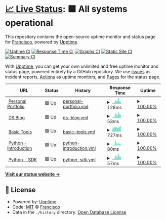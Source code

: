 # [📈 Live Status](https://fralfaro.github.io/upptime): <!--live status--> **🟩 All systems operational**

This repository contains the open-source uptime monitor and status page for [Francisco](https://fralfaro.github.io/ds_blog/), powered by [Upptime](https://github.com/upptime/upptime).

[![Uptime CI](https://github.com/fralfaro/upptime/workflows/Uptime%20CI/badge.svg)](https://github.com/fralfaro/upptime/actions?query=workflow%3A%22Uptime+CI%22)
[![Response Time CI](https://github.com/fralfaro/upptime/workflows/Response%20Time%20CI/badge.svg)](https://github.com/fralfaro/upptime/actions?query=workflow%3A%22Response+Time+CI%22)
[![Graphs CI](https://github.com/fralfaro/upptime/workflows/Graphs%20CI/badge.svg)](https://github.com/fralfaro/upptime/actions?query=workflow%3A%22Graphs+CI%22)
[![Static Site CI](https://github.com/fralfaro/upptime/workflows/Static%20Site%20CI/badge.svg)](https://github.com/fralfaro/upptime/actions?query=workflow%3A%22Static+Site+CI%22)
[![Summary CI](https://github.com/fralfaro/upptime/workflows/Summary%20CI/badge.svg)](https://github.com/fralfaro/upptime/actions?query=workflow%3A%22Summary+CI%22)

With [Upptime](https://upptime.js.org), you can get your own unlimited and free uptime monitor and status page, powered entirely by a GitHub repository. We use [Issues](https://github.com/fralfaro/upptime/issues) as incident reports, [Actions](https://github.com/fralfaro/upptime/actions) as uptime monitors, and [Pages](https://fralfaro.github.io/upptime) for the status page.

<!--start: status pages-->
<!-- This summary is generated by Upptime (https://github.com/upptime/upptime) -->
<!-- Do not edit this manually, your changes will be overwritten -->
<!-- prettier-ignore -->
| URL | Status | History | Response Time | Uptime |
| --- | ------ | ------- | ------------- | ------ |
| <img alt="" src="https://favicons.githubusercontent.com/fralfaro.github.io" height="13"> [Personal Portfolio](https://fralfaro.github.io/portfolio) | 🟩 Up | [personal-portfolio.yml](https://github.com/fralfaro/upptime/commits/HEAD/history/personal-portfolio.yml) | <details><summary><img alt="Response time graph" src="./graphs/personal-portfolio/response-time-week.png" height="20"> 128ms</summary><br><a href="https://fralfaro.github.io/upptime/history/personal-portfolio"><img alt="Response time 108" src="https://img.shields.io/endpoint?url=https%3A%2F%2Fraw.githubusercontent.com%2Ffralfaro%2Fupptime%2FHEAD%2Fapi%2Fpersonal-portfolio%2Fresponse-time.json"></a><br><a href="https://fralfaro.github.io/upptime/history/personal-portfolio"><img alt="24-hour response time 64" src="https://img.shields.io/endpoint?url=https%3A%2F%2Fraw.githubusercontent.com%2Ffralfaro%2Fupptime%2FHEAD%2Fapi%2Fpersonal-portfolio%2Fresponse-time-day.json"></a><br><a href="https://fralfaro.github.io/upptime/history/personal-portfolio"><img alt="7-day response time 128" src="https://img.shields.io/endpoint?url=https%3A%2F%2Fraw.githubusercontent.com%2Ffralfaro%2Fupptime%2FHEAD%2Fapi%2Fpersonal-portfolio%2Fresponse-time-week.json"></a><br><a href="https://fralfaro.github.io/upptime/history/personal-portfolio"><img alt="30-day response time 108" src="https://img.shields.io/endpoint?url=https%3A%2F%2Fraw.githubusercontent.com%2Ffralfaro%2Fupptime%2FHEAD%2Fapi%2Fpersonal-portfolio%2Fresponse-time-month.json"></a><br><a href="https://fralfaro.github.io/upptime/history/personal-portfolio"><img alt="1-year response time 108" src="https://img.shields.io/endpoint?url=https%3A%2F%2Fraw.githubusercontent.com%2Ffralfaro%2Fupptime%2FHEAD%2Fapi%2Fpersonal-portfolio%2Fresponse-time-year.json"></a></details> | <details><summary><a href="https://fralfaro.github.io/upptime/history/personal-portfolio">100.00%</a></summary><a href="https://fralfaro.github.io/upptime/history/personal-portfolio"><img alt="All-time uptime 100.00%" src="https://img.shields.io/endpoint?url=https%3A%2F%2Fraw.githubusercontent.com%2Ffralfaro%2Fupptime%2FHEAD%2Fapi%2Fpersonal-portfolio%2Fuptime.json"></a><br><a href="https://fralfaro.github.io/upptime/history/personal-portfolio"><img alt="24-hour uptime 100.00%" src="https://img.shields.io/endpoint?url=https%3A%2F%2Fraw.githubusercontent.com%2Ffralfaro%2Fupptime%2FHEAD%2Fapi%2Fpersonal-portfolio%2Fuptime-day.json"></a><br><a href="https://fralfaro.github.io/upptime/history/personal-portfolio"><img alt="7-day uptime 100.00%" src="https://img.shields.io/endpoint?url=https%3A%2F%2Fraw.githubusercontent.com%2Ffralfaro%2Fupptime%2FHEAD%2Fapi%2Fpersonal-portfolio%2Fuptime-week.json"></a><br><a href="https://fralfaro.github.io/upptime/history/personal-portfolio"><img alt="30-day uptime 100.00%" src="https://img.shields.io/endpoint?url=https%3A%2F%2Fraw.githubusercontent.com%2Ffralfaro%2Fupptime%2FHEAD%2Fapi%2Fpersonal-portfolio%2Fuptime-month.json"></a><br><a href="https://fralfaro.github.io/upptime/history/personal-portfolio"><img alt="1-year uptime 100.00%" src="https://img.shields.io/endpoint?url=https%3A%2F%2Fraw.githubusercontent.com%2Ffralfaro%2Fupptime%2FHEAD%2Fapi%2Fpersonal-portfolio%2Fuptime-year.json"></a></details>
| <img alt="" src="https://favicons.githubusercontent.com/fralfaro.github.io" height="13"> [DS Blog](https://fralfaro.github.io/ds_blog) | 🟩 Up | [ds-blog.yml](https://github.com/fralfaro/upptime/commits/HEAD/history/ds-blog.yml) | <details><summary><img alt="Response time graph" src="./graphs/ds-blog/response-time-week.png" height="20"> 53ms</summary><br><a href="https://fralfaro.github.io/upptime/history/ds-blog"><img alt="Response time 78" src="https://img.shields.io/endpoint?url=https%3A%2F%2Fraw.githubusercontent.com%2Ffralfaro%2Fupptime%2FHEAD%2Fapi%2Fds-blog%2Fresponse-time.json"></a><br><a href="https://fralfaro.github.io/upptime/history/ds-blog"><img alt="24-hour response time 14" src="https://img.shields.io/endpoint?url=https%3A%2F%2Fraw.githubusercontent.com%2Ffralfaro%2Fupptime%2FHEAD%2Fapi%2Fds-blog%2Fresponse-time-day.json"></a><br><a href="https://fralfaro.github.io/upptime/history/ds-blog"><img alt="7-day response time 53" src="https://img.shields.io/endpoint?url=https%3A%2F%2Fraw.githubusercontent.com%2Ffralfaro%2Fupptime%2FHEAD%2Fapi%2Fds-blog%2Fresponse-time-week.json"></a><br><a href="https://fralfaro.github.io/upptime/history/ds-blog"><img alt="30-day response time 78" src="https://img.shields.io/endpoint?url=https%3A%2F%2Fraw.githubusercontent.com%2Ffralfaro%2Fupptime%2FHEAD%2Fapi%2Fds-blog%2Fresponse-time-month.json"></a><br><a href="https://fralfaro.github.io/upptime/history/ds-blog"><img alt="1-year response time 78" src="https://img.shields.io/endpoint?url=https%3A%2F%2Fraw.githubusercontent.com%2Ffralfaro%2Fupptime%2FHEAD%2Fapi%2Fds-blog%2Fresponse-time-year.json"></a></details> | <details><summary><a href="https://fralfaro.github.io/upptime/history/ds-blog">100.00%</a></summary><a href="https://fralfaro.github.io/upptime/history/ds-blog"><img alt="All-time uptime 100.00%" src="https://img.shields.io/endpoint?url=https%3A%2F%2Fraw.githubusercontent.com%2Ffralfaro%2Fupptime%2FHEAD%2Fapi%2Fds-blog%2Fuptime.json"></a><br><a href="https://fralfaro.github.io/upptime/history/ds-blog"><img alt="24-hour uptime 100.00%" src="https://img.shields.io/endpoint?url=https%3A%2F%2Fraw.githubusercontent.com%2Ffralfaro%2Fupptime%2FHEAD%2Fapi%2Fds-blog%2Fuptime-day.json"></a><br><a href="https://fralfaro.github.io/upptime/history/ds-blog"><img alt="7-day uptime 100.00%" src="https://img.shields.io/endpoint?url=https%3A%2F%2Fraw.githubusercontent.com%2Ffralfaro%2Fupptime%2FHEAD%2Fapi%2Fds-blog%2Fuptime-week.json"></a><br><a href="https://fralfaro.github.io/upptime/history/ds-blog"><img alt="30-day uptime 100.00%" src="https://img.shields.io/endpoint?url=https%3A%2F%2Fraw.githubusercontent.com%2Ffralfaro%2Fupptime%2FHEAD%2Fapi%2Fds-blog%2Fuptime-month.json"></a><br><a href="https://fralfaro.github.io/upptime/history/ds-blog"><img alt="1-year uptime 100.00%" src="https://img.shields.io/endpoint?url=https%3A%2F%2Fraw.githubusercontent.com%2Ffralfaro%2Fupptime%2FHEAD%2Fapi%2Fds-blog%2Fuptime-year.json"></a></details>
| <img alt="" src="https://favicons.githubusercontent.com/fralfaro.gitlab.io" height="13"> [Basic Tools](https://fralfaro.gitlab.io/basic_tools) | 🟩 Up | [basic-tools.yml](https://github.com/fralfaro/upptime/commits/HEAD/history/basic-tools.yml) | <details><summary><img alt="Response time graph" src="./graphs/basic-tools/response-time-week.png" height="20"> 727ms</summary><br><a href="https://fralfaro.github.io/upptime/history/basic-tools"><img alt="Response time 663" src="https://img.shields.io/endpoint?url=https%3A%2F%2Fraw.githubusercontent.com%2Ffralfaro%2Fupptime%2FHEAD%2Fapi%2Fbasic-tools%2Fresponse-time.json"></a><br><a href="https://fralfaro.github.io/upptime/history/basic-tools"><img alt="24-hour response time 701" src="https://img.shields.io/endpoint?url=https%3A%2F%2Fraw.githubusercontent.com%2Ffralfaro%2Fupptime%2FHEAD%2Fapi%2Fbasic-tools%2Fresponse-time-day.json"></a><br><a href="https://fralfaro.github.io/upptime/history/basic-tools"><img alt="7-day response time 727" src="https://img.shields.io/endpoint?url=https%3A%2F%2Fraw.githubusercontent.com%2Ffralfaro%2Fupptime%2FHEAD%2Fapi%2Fbasic-tools%2Fresponse-time-week.json"></a><br><a href="https://fralfaro.github.io/upptime/history/basic-tools"><img alt="30-day response time 663" src="https://img.shields.io/endpoint?url=https%3A%2F%2Fraw.githubusercontent.com%2Ffralfaro%2Fupptime%2FHEAD%2Fapi%2Fbasic-tools%2Fresponse-time-month.json"></a><br><a href="https://fralfaro.github.io/upptime/history/basic-tools"><img alt="1-year response time 663" src="https://img.shields.io/endpoint?url=https%3A%2F%2Fraw.githubusercontent.com%2Ffralfaro%2Fupptime%2FHEAD%2Fapi%2Fbasic-tools%2Fresponse-time-year.json"></a></details> | <details><summary><a href="https://fralfaro.github.io/upptime/history/basic-tools">100.00%</a></summary><a href="https://fralfaro.github.io/upptime/history/basic-tools"><img alt="All-time uptime 100.00%" src="https://img.shields.io/endpoint?url=https%3A%2F%2Fraw.githubusercontent.com%2Ffralfaro%2Fupptime%2FHEAD%2Fapi%2Fbasic-tools%2Fuptime.json"></a><br><a href="https://fralfaro.github.io/upptime/history/basic-tools"><img alt="24-hour uptime 100.00%" src="https://img.shields.io/endpoint?url=https%3A%2F%2Fraw.githubusercontent.com%2Ffralfaro%2Fupptime%2FHEAD%2Fapi%2Fbasic-tools%2Fuptime-day.json"></a><br><a href="https://fralfaro.github.io/upptime/history/basic-tools"><img alt="7-day uptime 100.00%" src="https://img.shields.io/endpoint?url=https%3A%2F%2Fraw.githubusercontent.com%2Ffralfaro%2Fupptime%2FHEAD%2Fapi%2Fbasic-tools%2Fuptime-week.json"></a><br><a href="https://fralfaro.github.io/upptime/history/basic-tools"><img alt="30-day uptime 100.00%" src="https://img.shields.io/endpoint?url=https%3A%2F%2Fraw.githubusercontent.com%2Ffralfaro%2Fupptime%2FHEAD%2Fapi%2Fbasic-tools%2Fuptime-month.json"></a><br><a href="https://fralfaro.github.io/upptime/history/basic-tools"><img alt="1-year uptime 100.00%" src="https://img.shields.io/endpoint?url=https%3A%2F%2Fraw.githubusercontent.com%2Ffralfaro%2Fupptime%2FHEAD%2Fapi%2Fbasic-tools%2Fuptime-year.json"></a></details>
| <img alt="" src="https://favicons.githubusercontent.com/fralfaro.github.io" height="13"> [Python - Introduction](https://fralfaro.github.io/python_intro) | 🟩 Up | [python-introduction.yml](https://github.com/fralfaro/upptime/commits/HEAD/history/python-introduction.yml) | <details><summary><img alt="Response time graph" src="./graphs/python-introduction/response-time-week.png" height="20"> 80ms</summary><br><a href="https://fralfaro.github.io/upptime/history/python-introduction"><img alt="Response time 68" src="https://img.shields.io/endpoint?url=https%3A%2F%2Fraw.githubusercontent.com%2Ffralfaro%2Fupptime%2FHEAD%2Fapi%2Fpython-introduction%2Fresponse-time.json"></a><br><a href="https://fralfaro.github.io/upptime/history/python-introduction"><img alt="24-hour response time 13" src="https://img.shields.io/endpoint?url=https%3A%2F%2Fraw.githubusercontent.com%2Ffralfaro%2Fupptime%2FHEAD%2Fapi%2Fpython-introduction%2Fresponse-time-day.json"></a><br><a href="https://fralfaro.github.io/upptime/history/python-introduction"><img alt="7-day response time 80" src="https://img.shields.io/endpoint?url=https%3A%2F%2Fraw.githubusercontent.com%2Ffralfaro%2Fupptime%2FHEAD%2Fapi%2Fpython-introduction%2Fresponse-time-week.json"></a><br><a href="https://fralfaro.github.io/upptime/history/python-introduction"><img alt="30-day response time 68" src="https://img.shields.io/endpoint?url=https%3A%2F%2Fraw.githubusercontent.com%2Ffralfaro%2Fupptime%2FHEAD%2Fapi%2Fpython-introduction%2Fresponse-time-month.json"></a><br><a href="https://fralfaro.github.io/upptime/history/python-introduction"><img alt="1-year response time 68" src="https://img.shields.io/endpoint?url=https%3A%2F%2Fraw.githubusercontent.com%2Ffralfaro%2Fupptime%2FHEAD%2Fapi%2Fpython-introduction%2Fresponse-time-year.json"></a></details> | <details><summary><a href="https://fralfaro.github.io/upptime/history/python-introduction">100.00%</a></summary><a href="https://fralfaro.github.io/upptime/history/python-introduction"><img alt="All-time uptime 100.00%" src="https://img.shields.io/endpoint?url=https%3A%2F%2Fraw.githubusercontent.com%2Ffralfaro%2Fupptime%2FHEAD%2Fapi%2Fpython-introduction%2Fuptime.json"></a><br><a href="https://fralfaro.github.io/upptime/history/python-introduction"><img alt="24-hour uptime 100.00%" src="https://img.shields.io/endpoint?url=https%3A%2F%2Fraw.githubusercontent.com%2Ffralfaro%2Fupptime%2FHEAD%2Fapi%2Fpython-introduction%2Fuptime-day.json"></a><br><a href="https://fralfaro.github.io/upptime/history/python-introduction"><img alt="7-day uptime 100.00%" src="https://img.shields.io/endpoint?url=https%3A%2F%2Fraw.githubusercontent.com%2Ffralfaro%2Fupptime%2FHEAD%2Fapi%2Fpython-introduction%2Fuptime-week.json"></a><br><a href="https://fralfaro.github.io/upptime/history/python-introduction"><img alt="30-day uptime 100.00%" src="https://img.shields.io/endpoint?url=https%3A%2F%2Fraw.githubusercontent.com%2Ffralfaro%2Fupptime%2FHEAD%2Fapi%2Fpython-introduction%2Fuptime-month.json"></a><br><a href="https://fralfaro.github.io/upptime/history/python-introduction"><img alt="1-year uptime 100.00%" src="https://img.shields.io/endpoint?url=https%3A%2F%2Fraw.githubusercontent.com%2Ffralfaro%2Fupptime%2FHEAD%2Fapi%2Fpython-introduction%2Fuptime-year.json"></a></details>
| <img alt="" src="https://favicons.githubusercontent.com/fralfaro.github.io" height="13"> [Python - SDK](https://fralfaro.github.io/python_sdk) | 🟩 Up | [python-sdk.yml](https://github.com/fralfaro/upptime/commits/HEAD/history/python-sdk.yml) | <details><summary><img alt="Response time graph" src="./graphs/python-sdk/response-time-week.png" height="20"> 57ms</summary><br><a href="https://fralfaro.github.io/upptime/history/python-sdk"><img alt="Response time 70" src="https://img.shields.io/endpoint?url=https%3A%2F%2Fraw.githubusercontent.com%2Ffralfaro%2Fupptime%2FHEAD%2Fapi%2Fpython-sdk%2Fresponse-time.json"></a><br><a href="https://fralfaro.github.io/upptime/history/python-sdk"><img alt="24-hour response time 25" src="https://img.shields.io/endpoint?url=https%3A%2F%2Fraw.githubusercontent.com%2Ffralfaro%2Fupptime%2FHEAD%2Fapi%2Fpython-sdk%2Fresponse-time-day.json"></a><br><a href="https://fralfaro.github.io/upptime/history/python-sdk"><img alt="7-day response time 57" src="https://img.shields.io/endpoint?url=https%3A%2F%2Fraw.githubusercontent.com%2Ffralfaro%2Fupptime%2FHEAD%2Fapi%2Fpython-sdk%2Fresponse-time-week.json"></a><br><a href="https://fralfaro.github.io/upptime/history/python-sdk"><img alt="30-day response time 70" src="https://img.shields.io/endpoint?url=https%3A%2F%2Fraw.githubusercontent.com%2Ffralfaro%2Fupptime%2FHEAD%2Fapi%2Fpython-sdk%2Fresponse-time-month.json"></a><br><a href="https://fralfaro.github.io/upptime/history/python-sdk"><img alt="1-year response time 70" src="https://img.shields.io/endpoint?url=https%3A%2F%2Fraw.githubusercontent.com%2Ffralfaro%2Fupptime%2FHEAD%2Fapi%2Fpython-sdk%2Fresponse-time-year.json"></a></details> | <details><summary><a href="https://fralfaro.github.io/upptime/history/python-sdk">100.00%</a></summary><a href="https://fralfaro.github.io/upptime/history/python-sdk"><img alt="All-time uptime 100.00%" src="https://img.shields.io/endpoint?url=https%3A%2F%2Fraw.githubusercontent.com%2Ffralfaro%2Fupptime%2FHEAD%2Fapi%2Fpython-sdk%2Fuptime.json"></a><br><a href="https://fralfaro.github.io/upptime/history/python-sdk"><img alt="24-hour uptime 100.00%" src="https://img.shields.io/endpoint?url=https%3A%2F%2Fraw.githubusercontent.com%2Ffralfaro%2Fupptime%2FHEAD%2Fapi%2Fpython-sdk%2Fuptime-day.json"></a><br><a href="https://fralfaro.github.io/upptime/history/python-sdk"><img alt="7-day uptime 100.00%" src="https://img.shields.io/endpoint?url=https%3A%2F%2Fraw.githubusercontent.com%2Ffralfaro%2Fupptime%2FHEAD%2Fapi%2Fpython-sdk%2Fuptime-week.json"></a><br><a href="https://fralfaro.github.io/upptime/history/python-sdk"><img alt="30-day uptime 100.00%" src="https://img.shields.io/endpoint?url=https%3A%2F%2Fraw.githubusercontent.com%2Ffralfaro%2Fupptime%2FHEAD%2Fapi%2Fpython-sdk%2Fuptime-month.json"></a><br><a href="https://fralfaro.github.io/upptime/history/python-sdk"><img alt="1-year uptime 100.00%" src="https://img.shields.io/endpoint?url=https%3A%2F%2Fraw.githubusercontent.com%2Ffralfaro%2Fupptime%2FHEAD%2Fapi%2Fpython-sdk%2Fuptime-year.json"></a></details>

<!--end: status pages-->

[**Visit our status website →**](https://fralfaro.github.io/upptime)

## 📄 License

- Powered by: [Upptime](https://github.com/upptime/upptime)
- Code: [MIT](./LICENSE) © [Francisco](https://fralfaro.github.io/ds_blog/)
- Data in the `./history` directory: [Open Database License](https://opendatacommons.org/licenses/odbl/1-0/)
